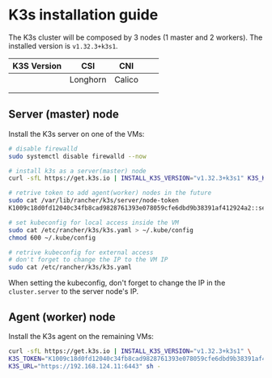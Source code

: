 # K3s installation guide

The K3s cluster will be composed by 3 nodes (1 master and 2 workers).
The installed version is `v1.32.3+k3s1`.

| K3S Version |   CSI    |  CNI   |       |       |
| :---------: | :------: | :----: | :---: | :---: |
|             | Longhorn | Calico |       |       |
|             |          |        |       |       |
|             |          |        |       |       |

## Server (master) node

Install the K3s server on one of the VMs:

```bash
# disable firewalld
sudo systemctl disable firewalld --now

# install k3s as a server(master) node
curl -sfL https://get.k3s.io | INSTALL_K3S_VERSION="v1.32.3+k3s1" K3S_KUBECONFIG_MODE="644" INSTALL_K3S_EXEC="server --flannel-backend=none --disable-network-policy --disable=traefik,local-storage"  sh -

# retrive token to add agent(worker) nodes in the future
sudo cat /var/lib/rancher/k3s/server/node-token
K1009c18d0fd12040c34fb8cad9828761393e078059cfe6dbd9b38391af412924a2::server:8dedfabba2a52f2989d55032afdec1e2

# set kubeconfig for local access inside the VM
sudo cat /etc/rancher/k3s/k3s.yaml > ~/.kube/config
chmod 600 ~/.kube/config

# retrive kubeconfig for external access
# don't forget to change the IP to the VM IP
sudo cat /etc/rancher/k3s/k3s.yaml
```

When setting the kubeconfig, don't forget to change the IP in the `cluster.server` to the server node's IP.

## Agent (worker) node

Install the K3s agent on the remaining VMs:

```bash
curl -sfL https://get.k3s.io | INSTALL_K3S_VERSION="v1.32.3+k3s1" \
K3S_TOKEN="K1009c18d0fd12040c34fb8cad9828761393e078059cfe6dbd9b38391af412924a2::server:8dedfabba2a52f2989d55032afdec1e2" \
K3S_URL="https://192.168.124.11:6443" sh -
```